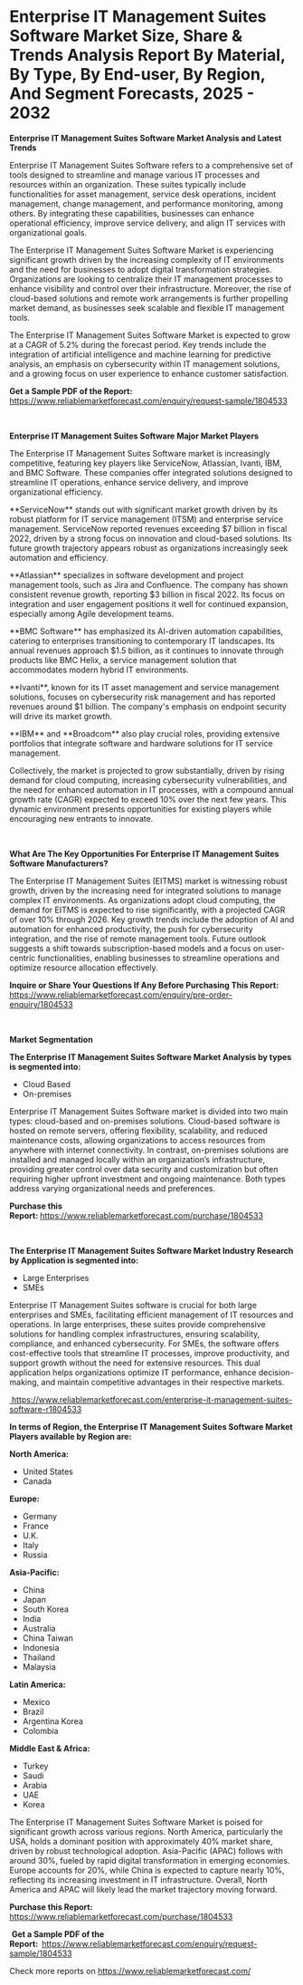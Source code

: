 <p><h1>Enterprise IT Management Suites Software Market Size, Share & Trends Analysis Report By Material, By Type, By End-user, By Region, And Segment Forecasts, 2025 - 2032</h1></p><p><strong>Enterprise IT Management Suites Software Market Analysis and Latest Trends</strong></p>
<p><p>Enterprise IT Management Suites Software refers to a comprehensive set of tools designed to streamline and manage various IT processes and resources within an organization. These suites typically include functionalities for asset management, service desk operations, incident management, change management, and performance monitoring, among others. By integrating these capabilities, businesses can enhance operational efficiency, improve service delivery, and align IT services with organizational goals.</p><p>The Enterprise IT Management Suites Software Market is experiencing significant growth driven by the increasing complexity of IT environments and the need for businesses to adopt digital transformation strategies. Organizations are looking to centralize their IT management processes to enhance visibility and control over their infrastructure. Moreover, the rise of cloud-based solutions and remote work arrangements is further propelling market demand, as businesses seek scalable and flexible IT management tools.</p><p>The Enterprise IT Management Suites Software Market is expected to grow at a CAGR of 5.2% during the forecast period. Key trends include the integration of artificial intelligence and machine learning for predictive analysis, an emphasis on cybersecurity within IT management solutions, and a growing focus on user experience to enhance customer satisfaction.</p></p>
<p><strong>Get a Sample PDF of the Report:&nbsp;</strong> <a href="https://www.reliablemarketforecast.com/enquiry/request-sample/1804533?utm_campaign=2875&utm_medium=2&utm_source=Github&utm_content=ia&utm_term=09032025&utm_id=enterprise-it-management-suites-software">https://www.reliablemarketforecast.com/enquiry/request-sample/1804533</a></p>
<p>&nbsp;</p>
<p><strong>Enterprise IT Management Suites Software Major Market Players</strong></p>
<p><p>The Enterprise IT Management Suites Software market is increasingly competitive, featuring key players like ServiceNow, Atlassian, Ivanti, IBM, and BMC Software. These companies offer integrated solutions designed to streamline IT operations, enhance service delivery, and improve organizational efficiency.</p><p>**ServiceNow** stands out with significant market growth driven by its robust platform for IT service management (ITSM) and enterprise service management. ServiceNow reported revenues exceeding $7 billion in fiscal 2022, driven by a strong focus on innovation and cloud-based solutions. Its future growth trajectory appears robust as organizations increasingly seek automation and efficiency.</p><p>**Atlassian** specializes in software development and project management tools, such as Jira and Confluence. The company has shown consistent revenue growth, reporting $3 billion in fiscal 2022. Its focus on integration and user engagement positions it well for continued expansion, especially among Agile development teams.</p><p>**BMC Software** has emphasized its AI-driven automation capabilities, catering to enterprises transitioning to contemporary IT landscapes. Its annual revenues approach $1.5 billion, as it continues to innovate through products like BMC Helix, a service management solution that accommodates modern hybrid IT environments.</p><p>**Ivanti**, known for its IT asset management and service management solutions, focuses on cybersecurity risk management and has reported revenues around $1 billion. The company's emphasis on endpoint security will drive its market growth.</p><p>**IBM** and **Broadcom** also play crucial roles, providing extensive portfolios that integrate software and hardware solutions for IT service management.</p><p>Collectively, the market is projected to grow substantially, driven by rising demand for cloud computing, increasing cybersecurity vulnerabilities, and the need for enhanced automation in IT processes, with a compound annual growth rate (CAGR) expected to exceed 10% over the next few years. This dynamic environment presents opportunities for existing players while encouraging new entrants to innovate.</p></p>
<p>&nbsp;</p>
<p><strong>What Are The Key Opportunities For Enterprise IT Management Suites Software Manufacturers?</strong></p>
<p><p>The Enterprise IT Management Suites (EITMS) market is witnessing robust growth, driven by the increasing need for integrated solutions to manage complex IT environments. As organizations adopt cloud computing, the demand for EITMS is expected to rise significantly, with a projected CAGR of over 10% through 2026. Key growth trends include the adoption of AI and automation for enhanced productivity, the push for cybersecurity integration, and the rise of remote management tools. Future outlook suggests a shift towards subscription-based models and a focus on user-centric functionalities, enabling businesses to streamline operations and optimize resource allocation effectively.</p></p>
<p><strong>Inquire or Share Your Questions If Any Before Purchasing This Report:</strong> <a href="https://www.reliablemarketforecast.com/enquiry/pre-order-enquiry/1804533?utm_campaign=2875&utm_medium=2&utm_source=Github&utm_content=ia&utm_term=09032025&utm_id=enterprise-it-management-suites-software">https://www.reliablemarketforecast.com/enquiry/pre-order-enquiry/1804533</a></p>
<p>&nbsp;</p>
<p><strong>Market Segmentation</strong></p>
<p><strong>The Enterprise IT Management Suites Software Market Analysis by types is segmented into:</strong></p>
<p><ul><li>Cloud Based</li><li>On-premises</li></ul></p>
<p><p>Enterprise IT Management Suites Software market is divided into two main types: cloud-based and on-premises solutions. Cloud-based software is hosted on remote servers, offering flexibility, scalability, and reduced maintenance costs, allowing organizations to access resources from anywhere with internet connectivity. In contrast, on-premises solutions are installed and managed locally within an organization’s infrastructure, providing greater control over data security and customization but often requiring higher upfront investment and ongoing maintenance. Both types address varying organizational needs and preferences.</p></p>
<p><strong>Purchase this Report:&nbsp;</strong><a href="https://www.reliablemarketforecast.com/purchase/1804533?utm_campaign=2875&utm_medium=2&utm_source=Github&utm_content=ia&utm_term=09032025&utm_id=enterprise-it-management-suites-software">https://www.reliablemarketforecast.com/purchase/1804533</a></p>
<p>&nbsp;</p>
<p><strong>The Enterprise IT Management Suites Software Market Industry Research by Application is segmented into:</strong></p>
<p><ul><li>Large Enterprises</li><li>SMEs</li></ul></p>
<p><p>Enterprise IT Management Suites software is crucial for both large enterprises and SMEs, facilitating efficient management of IT resources and operations. In large enterprises, these suites provide comprehensive solutions for handling complex infrastructures, ensuring scalability, compliance, and enhanced cybersecurity. For SMEs, the software offers cost-effective tools that streamline IT processes, improve productivity, and support growth without the need for extensive resources. This dual application helps organizations optimize IT performance, enhance decision-making, and maintain competitive advantages in their respective markets.</p></p>
<p><a href="https://www.reliablemarketforecast.com/enterprise-it-management-suites-software-r1804533?utm_campaign=2875&utm_medium=2&utm_source=Github&utm_content=ia&utm_term=09032025&utm_id=enterprise-it-management-suites-software">&nbsp;https://www.reliablemarketforecast.com/enterprise-it-management-suites-software-r1804533</a></p>
<p><strong>In terms of Region, the Enterprise IT Management Suites Software Market Players available by Region are:</strong></p>
<p>
    <p> <strong> North America: </strong>
        <ul>
            <li>United States</li>
            <li>Canada</li>
        </ul>
        </p> 
    <p> <strong> Europe: </strong>
        <ul>
            <li>Germany</li>
            <li>France</li>
            <li>U.K.</li>
            <li>Italy</li>
            <li>Russia</li>
        </ul>
        </p> 
    <p> <strong> Asia-Pacific: </strong>
        <ul>
            <li>China</li>
            <li>Japan</li>
            <li>South Korea</li>
            <li>India</li>
            <li>Australia</li>
            <li>China Taiwan</li>
            <li>Indonesia</li>
            <li>Thailand</li>
            <li>Malaysia</li>
        </ul>
        </p> 
    <p> <strong> Latin America: </strong>
        <ul>
            <li>Mexico</li>
            <li>Brazil</li>
            <li>Argentina Korea</li>
            <li>Colombia</li>
        </ul>
        </p> 
    <p> <strong> Middle East & Africa: </strong>
        <ul>
            <li>Turkey</li>
            <li>Saudi</li>
            <li>Arabia</li>
            <li>UAE</li>
            <li>Korea</li>
        </ul>
    </p>
    </p>
<p><p>The Enterprise IT Management Suites Software Market is poised for significant growth across various regions. North America, particularly the USA, holds a dominant position with approximately 40% market share, driven by robust technological adoption. Asia-Pacific (APAC) follows with around 30%, fueled by rapid digital transformation in emerging economies. Europe accounts for 20%, while China is expected to capture nearly 10%, reflecting its increasing investment in IT infrastructure. Overall, North America and APAC will likely lead the market trajectory moving forward.</p></p>
<p><strong>Purchase this Report: </strong><a href="https://www.reliablemarketforecast.com/purchase/1804533?utm_campaign=2875&utm_medium=2&utm_source=Github&utm_content=ia&utm_term=09032025&utm_id=enterprise-it-management-suites-software">https://www.reliablemarketforecast.com/purchase/1804533</a></p>
<p>&nbsp;<strong>Get a Sample PDF of the Report:&nbsp;&nbsp;</strong><a href="https://www.reliablemarketforecast.com/enquiry/request-sample/1804533?utm_campaign=2875&utm_medium=2&utm_source=Github&utm_content=ia&utm_term=09032025&utm_id=enterprise-it-management-suites-software">https://www.reliablemarketforecast.com/enquiry/request-sample/1804533</a></p>
<p><strong></strong></p>
<p>Check more reports on <a href="https://www.reliablemarketforecast.com/?utm_campaign=2875&utm_medium=2&utm_source=Github&utm_content=ia&utm_term=09032025&utm_id=enterprise-it-management-suites-software">https://www.reliablemarketforecast.com/</a></p>
